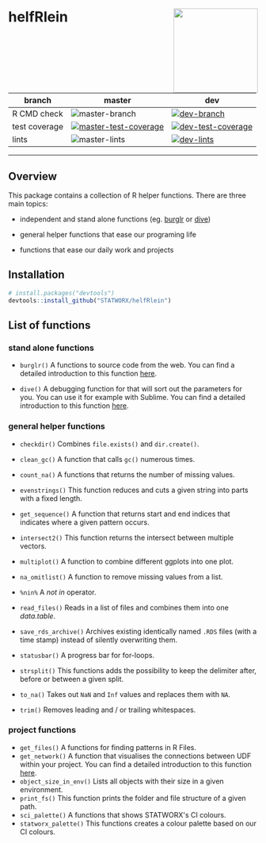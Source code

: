# helfRlein <img src="img/helfRlein.png" width=170 align="right" />

| branch        | master | dev  |
| ------------- | ------ | ---- |
| R CMD check   | ![master-branch](https://github.com/STATWORX/helfRlein/workflows/R-CMD-check/badge.svg?branch=master) | [![dev-branch](https://github.com/STATWORX/helfRlein/workflows/R-CMD-check/badge.svg?branch=dev)](https://github.com/STATWORX/helfRlein/actions?query=workflow%3AR-CMD-check) |
| test coverage | [![master-test-coverage](https://img.shields.io/codecov/c/github/STATWORX/helfRlein/master.svg)](https://codecov.io/gh/STATWORX/helfRlein/branch/master) | [![dev-test-coverage](https://img.shields.io/codecov/c/github/STATWORX/helfRlein/dev.svg)](https://codecov.io/gh/STATWORX/helfRlein/branch/dev) |
| lints         | ![master-lints](https://github.com/STATWORX/helfRlein/workflows/lints/badge.svg?branch=master) | [![dev-lints](https://github.com/STATWORX/helfRlein/workflows/lints/badge.svg?branch=dev)](https://github.com/STATWORX/helfRlein/actions?query=workflow%3Alints) |

----

## Overview

This package contains a collection of R helper functions. There are three main topics:

- independent and stand alone functions (eg. [burglr](https://www.statworx.com/de/blog/burglr-stealing-code-from-the-web/) or [dive](http://www.statworx.com/de/blog/dive-the-debugging-function-you-deserve/))

- general helper functions that ease our programing life

- functions that ease our daily work and projects



## Installation

``` r
# install.packages("devtools")
devtools::install_github("STATWORX/helfRlein")
```



## List of functions

### stand alone functions

- `burglr()` 
  A functions to source code from the web. You can find a detailed introduction to this function [here](https://www.statworx.com/de/blog/burglr-stealing-code-from-the-web/).

- `dive()`
  A debugging function for that will sort out the parameters for you. You can use it for example with Sublime. You can find a detailed introduction to this function [here](https://www.statworx.com/de/blog/dive-the-debugging-function-you-deserve/).



### general helper functions

- `checkdir()`
  Combines `file.exists()` and `dir.create()`.

- `clean_gc()`
  A function that calls `gc()` numerous times.

- `count_na()`
  A functions that returns the number of missing values.

- `evenstrings()`
  This function reduces and cuts a given string into parts with a fixed length.

- `get_sequence()`
  A function that returns start and end indices that indicates where a given pattern occurs.

- `intersect2()`
  This function returns the intersect between multiple vectors.

- `multiplot()`
  A function to combine different ggplots into one plot.

- `na_omitlist()`
  A function to remove missing values from a list.

- `%nin%`
  A *not in* operator.

- `read_files()`
  Reads in a list of files and combines them into one *data.table*.
  
- `save_rds_archive()`
  Archives existing identically named `.RDS` files (with a time stamp) instead of silently overwriting them.

- `statusbar()`
  A progress bar for for-loops.

- `strsplit()`
  This functions adds the possibility to keep the delimiter after, before or between a given split.

- `to_na()`
  Takes out `NaN` and `Inf` values and replaces them with `NA`.

- `trim()`
  Removes leading and / or trailing whitespaces.

### project functions

- `get_files()`
  A functions for finding patterns in R Files.
- `get_network()` 
  A function that visualises the connections between UDF within your project. You can find a detailed introduction to this function [here](https://github.com/STATWORX/blog/tree/master/flowchart).
- `object_size_in_env()`
  Lists all objects with their size in a given environment.
- `print_fs()`
  This function prints the folder and file structure of a given path.
- `sci_palette()`
  A functions that shows STATWORX's CI colours. 
- `statworx_palette()`
  This functions creates a colour palette based on our CI colours.

